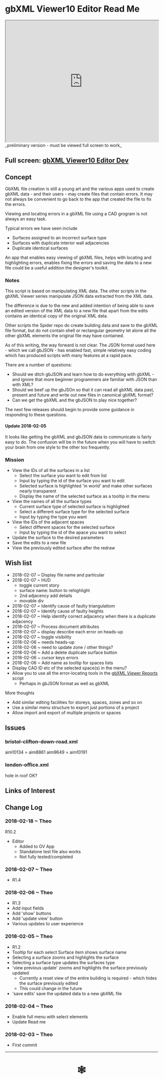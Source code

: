 <span style=display:none; >[You are now in a GitHub source code view - click this link to view Read Me file as a web page]( http://www.ladybug.tools/spider/index.html#gbxml-viewer/r10/gbxml-viewer10-08-editor/README.md "View file as a web page." ) </span>

# gbXML Viewer10 Editor Read Me


<iframe class=iframeReadMe src=http://www.ladybug.tools/spider/gbxml-viewer/r10/gbxml-viewer10-08-editor/gbxml-viewer10-core-editor-dev.html width=100% height=400px >Iframes are not displayed on github.com</iframe>
_preliminary version - must be viewed full screen to work_

## Full screen: [gbXML Viewer10 Editor Dev]( http://www.ladybug.tools/spider/gbxml-viewer/r10/gbxml-viewer10-08-editor/gbxml-viewer10-core-editor-dev.html )


## Concept

GbXML file creation is still a young art and the various apps used to create gbXML data - and their users - may create files that contain errors. It may not always be convenient to go back to the app that created the file to fix the errors.

Viewing and locating errors in a gbXML file using a CAD grogram is not always an easy task.

Typical errors we have seen include

* Surfaces assigned to an incorrect surface type
* Surfaces with duplicate interior wall adjacencies
* Duplicate identical surfaces


An app that enables easy viewing of gbXML files, helps with locating and highlighting errors, enables fixing the errors and saving the data to a new file could be a useful addition the designer's toolkit.

### Notes

This script is based on manipulating XML data. The other scripts in the gbXML Viewer series manipulate JSON data extracted from the XML data.

The difference is due to the new and added intention of being able to save an edited version of the XML data to a new file that apart from the edits contains an identical copy of the original XML data.

Other scripts the Spider repo do create building data and save to the gbXML file format, but do not contain shell or rectangular geometry let alone all the other gbXML elements the original file may have contained.

As of this writing, the way forward is not clear. The JSON format used here - which we call gbJSON - has enabled fast, simple relatively easy coding which has produced scripts with many features at a rapid pace.

There are a number of questions:

* Should we ditch gbJSON and learn how to do everything with gbXML - and ignore that more beginner programmers are familiar with JSON than with XML?
* Should we beef up the gbJSOn so that it can read all gbXML data past, present and future and write out new files in canonical gbXML format?
* Can we get the gbXML and the gbJSON to play nice together?

The next few releases should begin to provide some guidance in responding to these questions.

#### Update 2018-02-05

It looks like getting the gbXML and gbJSON data to communicate is fairly easy to do. The confusion will be in the future when you will have to switch your brain from one style to the other too frequently.


### Mission

* View the IDs of all the surfaces in a list
	* Select the surface you want to edit from list
	* Input by typing the id of the surface you want to edit
	* Selected surface is highlighted 'in world' and make other surfaces nearly transparent
	* Display the name of the selected surface as a tooltip in the menu
* View the names of all the surface types
	* Current surface type of selected surface is highlighted
	* Select a different surface type for the selected surface
	* Input by typing the type you want
* View the IDs of the adjacent spaces
	* Select different spaces for the selected surface
	* Input by typing the id of the apace you want to select
* Update the surface to the desired parameters
* Save the edits to a new file
* View the previously edited surface after the redraw


## Wish list

* 2018-02-07 ~ Display file name and particular
* 2018-02-07 ~ HUD
	* toggle current story
	* surface name: button to rehighlight
	* 2nd adjacency add details
	* movable div
* 2018-02-07 ~ Identify cause of faulty triangulatiom
* 2018-02-07 ~ Identify cause of faulty heights
* 2018-02-07 ~ Help identify correct adjacency when there is a duplicate adjacency
* 2018-02-07 ~ Process document attributes
* 2018-02-07 ~ display describe each error on heads-up
* 2018-02-07 ~ toggle visibility
* 2018-02-06 ~ needs heads-up
* 2018-02-06 ~ need to update zone / other things?
* 2018-02-06 ~ Add a delete duplicate surface button
* 2018-02-06 ~ cursor keys errors
* 2018-02-06 ~ Add name as tooltip for spaces lists
* Display CAD ID etc of the selected space(s) in the menu?
* Allow you to use all the error-locating tools in the [gbXML Viewer Reports]( http://www.ladybug.tools/spider/gbxml-viewer/r9/gbxml-viewer9-05-reports/test-gbxml-viewer9-reports.html ) script
	* Perhaps in gbJSON format as well as gbXML

More thoughts

* Add similar editing facilities for storeys, spaces, zones and so on
* Use a similar menu structure to export just portions of a project
* Allow import and export of multiple projects or spaces

## Issues

### bristol-clifton-down-road.xml

aim10134 = aim8861
aim9649 = aim10191

### london-office.xml

hole in roof OK?



## Links of Interest



## Change Log

### 2018-02-18 ~ Theo

R10.2
* Editor
	* Added to GV App
	* Standalone test file also works
	* Not fully tested/completed

### 2018-02-07 ~ Theo

* R1.4


### 2018-02-06 ~ Theo

* R1.3
* Add input fields
* Add 'show' buttons
* Add 'update view' button
* Various updates to user experience


### 2018-02-05 ~ Theo

* R1.2
* Tooltip for each select Surface item shows surface name
* Selecting a surface zooms and highlights the surface
* Selecting a surface type updates the surfaces type
* 'view previous update' zooms and highlights the surface previously updated
	* Currently a reset view of the entire building is required - which hides the surface previously edited
	* This could change in the future
* 'save edits' save the updated data to a new gbXML file

### 2018-02-04 ~ Theo

* Enable full menu with select elements
* Update Read me

### 2018-02-03 ~ Theo

* First commit

***


# <center title="hello!" ><a href=javascript:window.scrollTo(0,0); style=text-decoration:none; > &#x1f578; </a></center>



